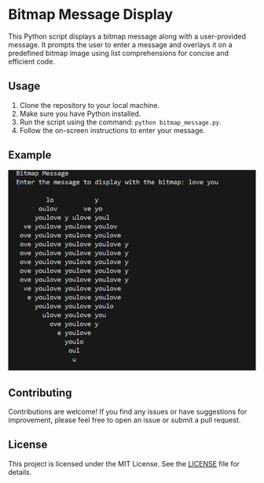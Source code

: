 # Bitmap Message Display

This Python script displays a bitmap message along with a user-provided message. It prompts the user to enter a message and overlays it on a predefined bitmap image using list comprehensions for concise and efficient code.

## Usage
1. Clone the repository to your local machine.
2. Make sure you have Python installed.
3. Run the script using the command: `python bitmap_message.py`.
4. Follow the on-screen instructions to enter your message.

## Example
![Example Image](bitmap.png)

## Contributing
Contributions are welcome! If you find any issues or have suggestions for improvement, please feel free to open an issue or submit a pull request.

## License
This project is licensed under the MIT License. See the [LICENSE](LICENSE) file for details.
